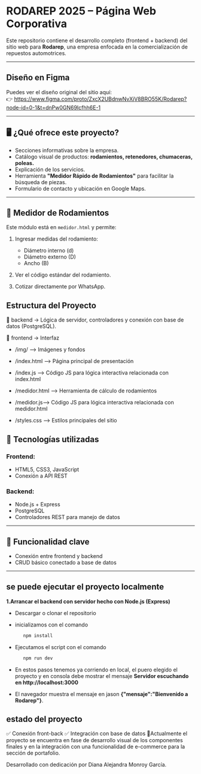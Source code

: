 # RODAREP 2025 – Página Web Corporativa

Este repositorio contiene el desarrollo completo (frontend + backend) del sitio web para **Rodarep**, una empresa enfocada en la comercialización de repuestos automotrices.  

---

##  Diseño en Figma

Puedes ver el diseño original del sitio aquí:  
👉 https://www.figma.com/proto/ZxcX2UBdnwNvXjV8BRO55K/Rodarep?node-id=0-1&t=dnPw0GN69Icfhh6E-1

---
## 🖥️ ¿Qué ofrece este proyecto?

- Secciones informativas sobre la empresa.
- Catálogo visual de productos: **rodamientos, retenedores, chumaceras, poleas.**
- Explicación de los servicios.
- Herramienta **"Medidor Rápido de Rodamientos"** para facilitar la búsqueda de piezas.
- Formulario de contacto y ubicación en Google Maps.

---

## 📏 Medidor de Rodamientos

Este módulo está en `medidor.html` y permite:

1. Ingresar medidas del rodamiento:
   - Diámetro interno (d)
   - Diámetro externo (D)
   - Ancho (B)

2. Ver el código estándar del rodamiento.
3. Cotizar directamente por WhatsApp.

##  Estructura del Proyecto
📁 backend → Lógica de servidor, controladores y conexión con base de datos (PostgreSQL).

📁 frontend → Interfaz 
- /img/ --> Imágenes y fondos

- /index.html --> Página principal de presentación

- /index.js --> Código JS para lógica interactiva relacionada con index.html

- /medidor.html --> Herramienta de cálculo de rodamientos

- /medidor.js--> Código JS para lógica interactiva relacionada con medidor.html

- /styles.css --> Estilos principales del sitio

## 🔧 Tecnologías utilizadas

### Frontend:
- HTML5, CSS3, JavaScript
- Conexión a API REST

### Backend:
- Node.js + Express
- PostgreSQL
- Controladores REST para manejo de datos
---

## 🔌 Funcionalidad clave

- Conexión entre frontend y backend
- CRUD básico conectado a base de datos
---

## se puede ejecutar el proyecto localmente

**1.Arrancar el backend con servidor hecho con Node.js (Express)**
- Descargar o clonar el repositorio
- inicializamos con el comando 
   ```bash
      npm install
   ```
  
- Ejecutamos el script con el comando
   ```bash
      npm run dev
   ```
  
- En estos pasos tenemos ya corriendo en local, el puero elegido el proyecto y en consola debe mostrar el mensaje **Servidor escuchando en http://localhost:3000**

- El navegador muestra el mensaje en jason **{"mensaje":"Bienvenido a Rodarep"}**.
  

## estado del proyecto
✅ Conexión front-back
✅ Integración con base de datos
🚧Actualmente el proyecto se encuentra en fase de desarrollo visual de los componentes finales y en la integración con una funcionalidad de e-commerce
para la sección de portafolio. 

Desarrollado con dedicación por Diana Alejandra Monroy García.






